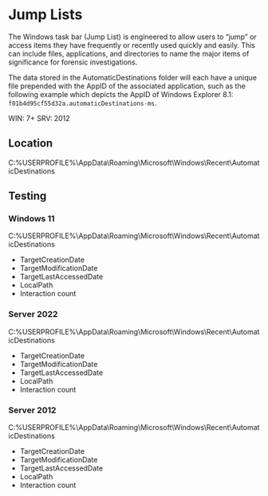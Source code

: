 # Jump Lists
The Windows task bar (Jump List) is engineered to allow users to “jump” or access items they have frequently or recently used quickly and easily. This can include files, applications, and directories to name the major items of significance for forensic investigations.

The data stored in the AutomaticDestinations folder will each have a unique file prepended with the AppID of the associated application, such as the following example which depicts the AppID of Windows Explorer 8.1: `f01b4d95cf55d32a.automaticDestinations-ms`.

WIN: 7+
SRV: 2012

## Location
C:%USERPROFILE%\AppData\Roaming\Microsoft\Windows\Recent\AutomaticDestinations

## Testing

### Windows 11
C:%USERPROFILE%\AppData\Roaming\Microsoft\Windows\Recent\AutomaticDestinations
- TargetCreationDate
- TargetModificationDate
- TargetLastAccessedDate
- LocalPath
- Interaction count

### Server 2022
C:%USERPROFILE%\AppData\Roaming\Microsoft\Windows\Recent\AutomaticDestinations
- TargetCreationDate
- TargetModificationDate
- TargetLastAccessedDate
- LocalPath
- Interaction count

### Server 2012
C:%USERPROFILE%\AppData\Roaming\Microsoft\Windows\Recent\AutomaticDestinations
- TargetCreationDate
- TargetModificationDate
- TargetLastAccessedDate
- LocalPath
- Interaction count